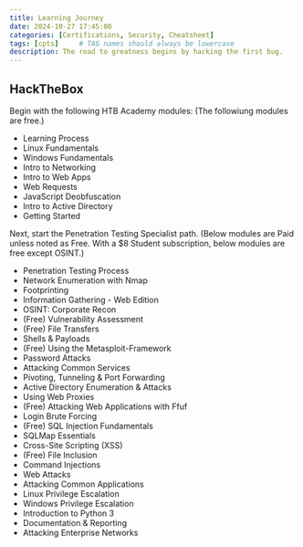```yaml
---
title: Learning Journey
date: 2024-10-27 17:45:00
categories: [Certifications, Security, Cheatsheet]
tags: [cpts]     # TAG names should always be lowercase
description: The road to greatness begins by hacking the first bug.
---
```


## HackTheBox

Begin with the following HTB Academy modules:
(The followiung modules are free.)
- Learning Process
- Linux Fundamentals
- Windows Fundamentals
- Intro to Networking
- Intro to Web Apps
- Web Requests
- JavaScript Deobfuscation
- Intro to Active Directory
- Getting Started

Next, start the Penetration Testing Specialist path.
(Below modules are Paid unless noted as Free. With a $8 Student subscription, below modules are free except OSINT.)
- Penetration Testing Process
- Network Enumeration with Nmap
- Footprinting
- Information Gathering - Web Edition
- OSINT: Corporate Recon
- (Free) Vulnerability Assessment
- (Free) File Transfers
- Shells & Payloads
- (Free) Using the Metasploit-Framework
- Password Attacks
- Attacking Common Services
- Pivoting, Tunneling & Port Forwarding
- Active Directory Enumeration & Attacks
- Using Web Proxies
- (Free) Attacking Web Applications with Ffuf
- Login Brute Forcing
- (Free) SQL Injection Fundamentals
- SQLMap Essentials
- Cross-Site Scripting (XSS)
- (Free) File Inclusion
- Command Injections
- Web Attacks
- Attacking Common Applications
- Linux Privilege Escalation
- Windows Privilege Escalation
- Introduction to Python 3
- Documentation & Reporting
- Attacking Enterprise Networks